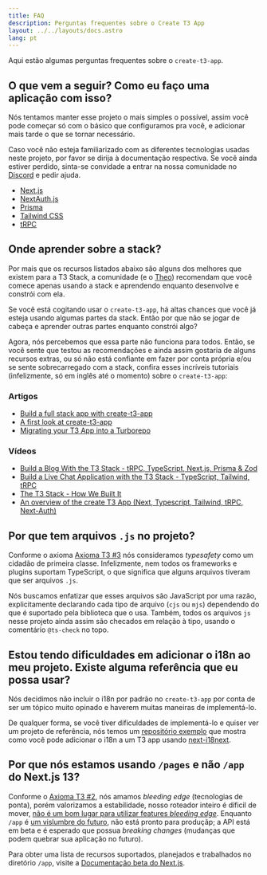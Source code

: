 ```yaml
---
title: FAQ
description: Perguntas frequentes sobre o Create T3 App
layout: ../../layouts/docs.astro
lang: pt
---
```


Aqui estão algumas perguntas frequentes sobre o `create-t3-app`.

## O que vem a seguir? Como eu faço uma aplicação com isso?

Nós tentamos manter esse projeto o mais simples o possível, assim você pode começar só com o básico que configuramos pra você, e adicionar mais tarde o que se tornar necessário.

Caso você não esteja familiarizado com as diferentes tecnologias usadas neste projeto, por favor se dirija à documentação respectiva. Se você ainda estiver perdido, sinta-se convidade a entrar na nossa comunidade no [Discord](https://t3.gg/discord) e pedir ajuda.

- [Next.js](https://nextjs.org/)
- [NextAuth.js](https://next-auth.js.org)
- [Prisma](https://prisma.io)
- [Tailwind CSS](https://tailwindcss.com)
- [tRPC](https://trpc.io)

## Onde aprender sobre a stack?

Por mais que os recursos listados abaixo são alguns dos melhores que existem para a T3 Stack, a comunidade (e o [Theo](https://youtu.be/rzwaaWH0ksk?t=1436)) recomendam que você comece apenas usando a stack e aprendendo enquanto desenvolve e constrói com ela.

Se você está cogitando usar o `create-t3-app`, há altas chances que você já esteja usando algumas partes da stack. Então por que não se jogar de cabeça e aprender outras partes enquanto constrói algo?

Agora, nós percebemos que essa parte não funciona para todos. Então, se você sente que testou as recomendações e ainda assim gostaria de alguns recursos extras, ou só não está confiante em fazer por conta própria e/ou se sente sobrecarregado com a stack, confira esses incríveis tutoriais (infelizmente, só em inglês até o momento) sobre o `create-t3-app`:

### Artigos

- [Build a full stack app with create-t3-app](https://www.nexxel.dev/blog/ct3a-guestbook)
- [A first look at create-t3-app](https://dev.to/ajcwebdev/a-first-look-at-create-t3-app-1i8f)
- [Migrating your T3 App into a Turborepo](https://www.jumr.dev/blog/t3-turbo)

### Vídeos

- [Build a Blog With the T3 Stack - tRPC, TypeScript, Next.js, Prisma & Zod](https://www.youtube.com/watch?v=syEWlxVFUrY)
- [Build a Live Chat Application with the T3 Stack - TypeScript, Tailwind, tRPC](https://www.youtube.com/watch?v=dXRRY37MPuk)
- [The T3 Stack - How We Built It](https://www.youtube.com/watch?v=H-FXwnEjSsI)
- [An overview of the create T3 App (Next, Typescript, Tailwind, tRPC, Next-Auth)](https://www.youtube.com/watch?v=VJH8dsPtbeU)

## Por que tem arquivos `.js` no projeto?

Conforme o axioma [Axioma T3 #3](/pt/introduction#segurança-de-tipo-não-é-opcional) nós consideramos *typesafety* como um cidadão de primeira classe. Infelizmente, nem todos os frameworks e plugins suportam TypeScript, o que significa que alguns arquivos tiveram que ser arquivos `.js`.

Nós buscamos enfatizar que esses arquivos são JavaScript por uma razão, explicitamente declarando cada tipo de arquivo (`cjs` ou `mjs`) dependendo do que é suportado pela biblioteca que o usa. Também, todos os arquivos `js` nesse projeto ainda assim são checados em relação à tipo, usando o comentário `@ts-check` no topo.

## Estou tendo dificuldades em adicionar o i18n ao meu projeto. Existe alguma referência que eu possa usar?

Nós decidimos não incluir o i18n por padrão no `create-t3-app` por conta de ser um tópico muito opinado e haverem muitas maneiras de implementá-lo.

De qualquer forma, se você tiver dificuldades de implementá-lo e quiser ver um projeto de referência, nós temos um [repositório exemplo](https://github.com/juliusmarminge/t3-i18n) que mostra como você pode adicionar o i18n a um T3 app usando [next-i18next](https://github.com/i18next/next-i18next).

## Por que nós estamos usando `/pages` e não `/app` do Next.js 13?

Conforme o [Axioma T3 #2](/pt/introduction#agir-com-responsabilidade), nós amamos *bleeding edge* (tecnologias de ponta), porém valorizamos a estabilidade, nosso roteador inteiro é díficil de mover, [não é um bom lugar para utilizar features *bleeding edge*](https://youtu.be/mnwUbtieOuI?t=1662). Enquanto `/app` é [um vislumbre do futuro](https://youtu.be/rnsC-12PVlM?t=818), não está pronto para produçãp; a API está em beta e é esperado que possua *breaking changes* (mudanças que podem quebrar sua aplicação no futuro).

Para obter uma lista de recursos suportados, planejados e trabalhados no diretório `/app`, visite a [Documentação beta do Next.js](https://beta.nextjs.org/docs/app-directory-roadmap#supported-and-planned-features).
